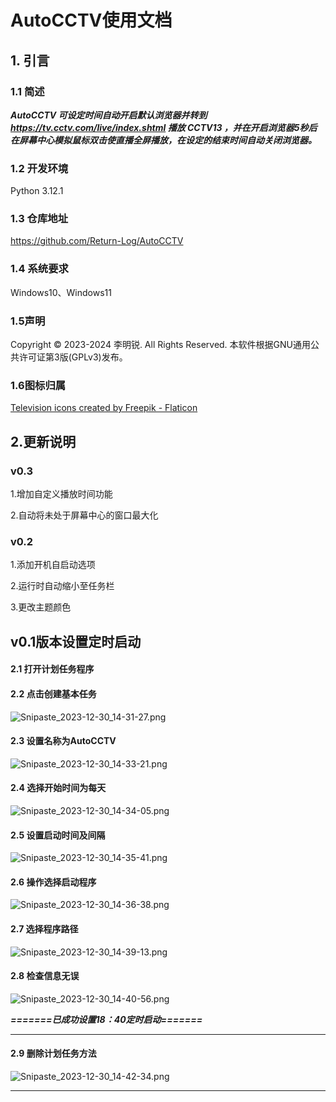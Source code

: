 # AutoCCTV使用文档

## 1. 引言

### 1.1 简述

***AutoCCTV 可设定时间自动开启默认浏览器并转到 https://tv.cctv.com/live/index.shtml 播放 CCTV13 ，并在开启浏览器5秒后在屏幕中心模拟鼠标双击使直播全屏播放，在设定的结束时间自动关闭浏览器。***

### 1.2 开发环境

Python 3.12.1

### 1.3 仓库地址

https://github.com/Return-Log/AutoCCTV

### 1.4 系统要求

Windows10、Windows11

### 1.5声明

Copyright © 2023-2024 李明锐. All Rights Reserved.
本软件根据GNU通用公共许可证第3版(GPLv3)发布。

### 1.6图标归属
<a href="https://www.flaticon.com/free-icons/television" title="television icons">Television icons created by Freepik - Flaticon</a>

## 2.更新说明

### v0.3

1.增加自定义播放时间功能

2.自动将未处于屏幕中心的窗口最大化

### v0.2

1.添加开机自启动选项

2.运行时自动缩小至任务栏 

3.更改主题颜色

## v0.1版本设置定时启动

#### 2.1 打开计划任务程序

#### 2.2 点击创建基本任务

![Snipaste_2023-12-30_14-31-27.png](https://s2.loli.net/2023/12/30/HUudwaj5L8YApVz.png)

#### 2.3 设置名称为AutoCCTV

![Snipaste_2023-12-30_14-33-21.png](https://s2.loli.net/2023/12/30/LIh8ZVeCDz6bxKW.png)

#### 2.4 选择开始时间为每天

![Snipaste_2023-12-30_14-34-05.png](https://s2.loli.net/2023/12/30/y4kIXBZ5vaOrE6p.png)

#### 2.5 设置启动时间及间隔

![Snipaste_2023-12-30_14-35-41.png](https://s2.loli.net/2023/12/30/pajbgSL6QDmu21K.png)

#### 2.6 操作选择启动程序

![Snipaste_2023-12-30_14-36-38.png](https://s2.loli.net/2023/12/30/zjEvbJcArqW4SeB.png)

#### 2.7 选择程序路径

![Snipaste_2023-12-30_14-39-13.png](https://s2.loli.net/2023/12/30/72jW9IngMRwCh51.png)

#### 2.8 检查信息无误

![Snipaste_2023-12-30_14-40-56.png](https://s2.loli.net/2023/12/30/UBx3J1mbsuGwgY6.png)

***=======已成功设置18：40定时启动=======***

------

#### 2.9 删除计划任务方法

![Snipaste_2023-12-30_14-42-34.png](https://s2.loli.net/2023/12/30/HxNkVqcGK3bW6YB.png)

------





